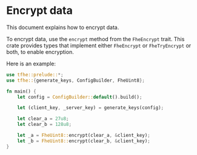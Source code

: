 # Encrypt data

This document explains how to encrypt data.

To encrypt data, use the `encrypt` method from the `FheEncrypt` trait. This crate provides types that implement either `FheEncrypt` or `FheTryEncrypt` or both, to enable encryption.

Here is an example:

```rust
use tfhe::prelude::*;
use tfhe::{generate_keys, ConfigBuilder, FheUint8};

fn main() {
    let config = ConfigBuilder::default().build();

    let (client_key, _server_key) = generate_keys(config);

    let clear_a = 27u8;
    let clear_b = 128u8;

    let _a = FheUint8::encrypt(clear_a, &client_key);
    let _b = FheUint8::encrypt(clear_b, &client_key);
}
```
